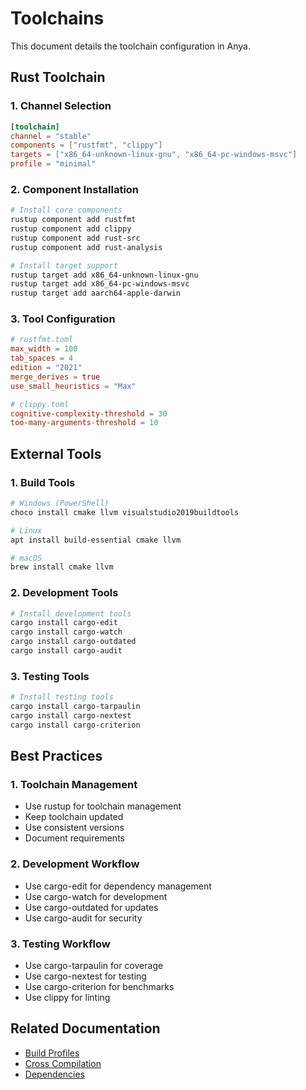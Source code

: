 # Toolchains

This document details the toolchain configuration in Anya.

## Rust Toolchain

### 1. Channel Selection
```toml
[toolchain]
channel = "stable"
components = ["rustfmt", "clippy"]
targets = ["x86_64-unknown-linux-gnu", "x86_64-pc-windows-msvc"]
profile = "minimal"
```

### 2. Component Installation
```bash
# Install core components
rustup component add rustfmt
rustup component add clippy
rustup component add rust-src
rustup component add rust-analysis

# Install target support
rustup target add x86_64-unknown-linux-gnu
rustup target add x86_64-pc-windows-msvc
rustup target add aarch64-apple-darwin
```

### 3. Tool Configuration
```toml
# rustfmt.toml
max_width = 100
tab_spaces = 4
edition = "2021"
merge_derives = true
use_small_heuristics = "Max"

# clippy.toml
cognitive-complexity-threshold = 30
too-many-arguments-threshold = 10
```

## External Tools

### 1. Build Tools
```bash
# Windows (PowerShell)
choco install cmake llvm visualstudio2019buildtools

# Linux
apt install build-essential cmake llvm

# macOS
brew install cmake llvm
```

### 2. Development Tools
```bash
# Install development tools
cargo install cargo-edit
cargo install cargo-watch
cargo install cargo-outdated
cargo install cargo-audit
```

### 3. Testing Tools
```bash
# Install testing tools
cargo install cargo-tarpaulin
cargo install cargo-nextest
cargo install cargo-criterion
```

## Best Practices

### 1. Toolchain Management
- Use rustup for toolchain management
- Keep toolchain updated
- Use consistent versions
- Document requirements

### 2. Development Workflow
- Use cargo-edit for dependency management
- Use cargo-watch for development
- Use cargo-outdated for updates
- Use cargo-audit for security

### 3. Testing Workflow
- Use cargo-tarpaulin for coverage
- Use cargo-nextest for testing
- Use cargo-criterion for benchmarks
- Use clippy for linting

## Related Documentation
- [Build Profiles](build-profiles.md)
- [Cross Compilation](cross-compilation.md)
- [Dependencies](dependencies.md)
